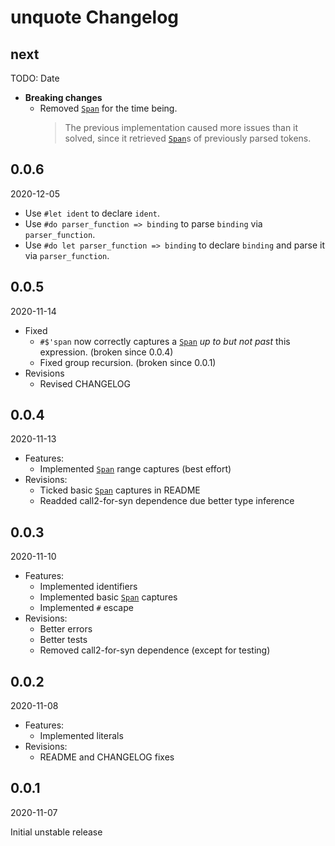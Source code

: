 # unquote Changelog

<!-- markdownlint-disable no-trailing-punctuation -->

## next

TODO: Date

* **Breaking changes**
  * Removed [`Span`] for the time being.
    > The previous implementation caused more issues than it solved, since it retrieved [`Span`]s of previously parsed tokens.

## 0.0.6

2020-12-05

* Use `#let ident` to declare `ident`.
* Use `#do parser_function => binding` to parse `binding` via `parser_function`.
* Use `#do let parser_function => binding` to declare `binding` and parse it via `parser_function`.

## 0.0.5

2020-11-14

* Fixed
  * `#$'span` now correctly captures a [`Span`] *up to but not past* this expression. (broken since 0.0.4)
  * Fixed group recursion. (broken since 0.0.1)
* Revisions
  * Revised CHANGELOG

[`Span`]: https://docs.rs/proc-macro2/1/proc_macro2/struct.Span.html

## 0.0.4

2020-11-13

* Features:
  * Implemented [`Span`] range captures (best effort)
* Revisions:
  * Ticked basic [`Span`] captures in README
  * Readded call2-for-syn dependence due better type inference

[`Span`]: https://docs.rs/proc-macro2/1/proc_macro2/struct.Span.html

## 0.0.3

2020-11-10

* Features:
  * Implemented identifiers
  * Implemented basic [`Span`] captures
  * Implemented `#` escape
* Revisions:
  * Better errors
  * Better tests
  * Removed call2-for-syn dependence (except for testing)

[`Span`]: https://docs.rs/proc-macro2/1/proc_macro2/struct.Span.html

## 0.0.2

2020-11-08

* Features:
  * Implemented literals
* Revisions:
  * README and CHANGELOG fixes

## 0.0.1

2020-11-07

Initial unstable release
